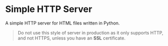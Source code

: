 # Simple HTTP Server

A simple HTTP server for HTML files written in Python.

> Do not use this style of server in production as it only supports HTTP, and not HTTPS, unless you have an **SSL** certificate.